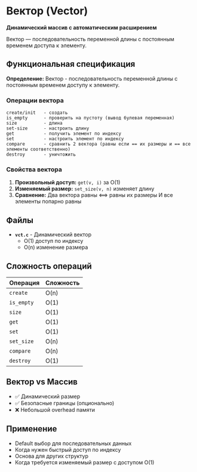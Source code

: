 # Вектор (Vector)

**Динамический массив с автоматическим расширением**

Вектор — последовательность переменной длины с постоянным временем доступа к элементу.

## Функциональная спецификация

**Определение:** Вектор - последовательность переменной длины с постоянным временем доступу к элементу.

### Операции вектора

```
create/init   - создать
is_empty      - проверить на пустоту (вывод булевая переменная)
size          - длина
set-size      - настроить длину
get           - получить элемент по индексу
set           - настроить элемент по индексу
compare       - сравнить 2 вектора (равны если == их размеры и == все элементы соответственно)
destroy       - уничтожить
```

### Свойства вектора

1. **Произвольный доступ:** `get(v, i)` за O(1)
2. **Изменяемый размер:** `set_size(v, n)` изменяет длину
3. **Сравнение:** Два вектора равны ⟺ равны их размеры И все элементы попарно равны

## Файлы

- **`vct.c`** - Динамический вектор
  - O(1) доступ по индексу
  - O(n) изменение размера

## Сложность операций

| Операция | Сложность |
|----------|-----------|
| `create` | O(n) |
| `is_empty` | O(1) |
| `size` | O(1) |
| `get` | O(1) |
| `set` | O(1) |
| `set_size` | O(n) |
| `compare` | O(n) |
| `destroy` | O(1) |

## Вектор vs Массив

- ✅ Динамический размер
- ✅ Безопасные границы (опционально)
- ❌ Небольшой overhead памяти

## Применение

- Default выбор для последовательных данных
- Когда нужен быстрый доступ по индексу
- Основа для других структур
- Когда требуется изменяемый размер с доступом O(1)

